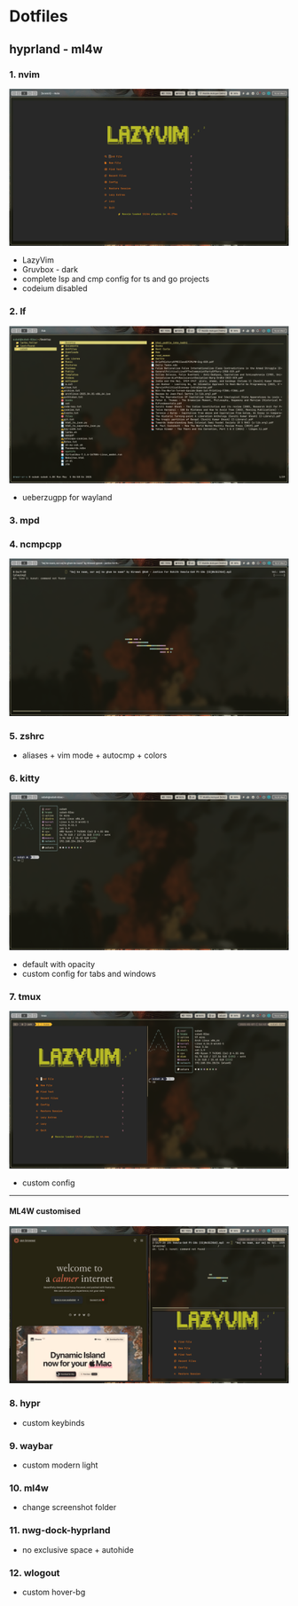 # Dotfiles

## hyprland - ml4w

### 1. nvim

![nvim](./assests/nvim.jpg)

- LazyVim
- Gruvbox - dark
- complete lsp and cmp config for ts and go projects
- codeium disabled

### 2. lf

![lf](./assests/lf.jpg)

- ueberzugpp for wayland

### 3. mpd

### 4. ncmpcpp

![ncmpcpp](./assests/ncmpcpp.jpg)

### 5. zshrc

- aliases + vim mode + autocmp + colors

### 6. kitty

![kitty](./assests/kitty.jpg)

- default with opacity
- custom config for tabs and windows

### 7. tmux

![tmux](./assests/tmux.jpg)

- custom config

---

#### ML4W customised

![hypr](./assests/hypr.jpg)

### 8. hypr

- custom keybinds

### 9. waybar

- custom modern light

### 10. ml4w

- change screenshot folder

### 11. nwg-dock-hyprland

- no exclusive space + autohide

### 12. wlogout

- custom hover-bg

